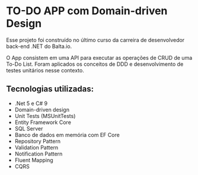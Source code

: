 # TO-DO APP com Domain-driven Design
Esse projeto foi construído no último curso da carreira de desenvolvedor back-end .NET do Balta.io.

O App consistem em uma API para executar as operações de CRUD de uma To-Do List.
Foram aplicados os conceitos de DDD e desenvolvimento de testes unitários nesse contexto.

## Tecnologias utilizadas:
- .Net 5 e C# 9
- Domain-driven design
- Unit Tests (MSUnitTests)
- Entity Framework Core
- SQL Server
- Banco de dados em memória com EF Core
- Repository Pattern
- Validation Pattern
- Notification Pattern
- Fluent Mapping
- CQRS
